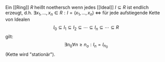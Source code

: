 Ein [[Ring]] $R$ heißt noethersch wenn jedes [[Ideal]] $I \subseteq R$ ist endlich erzeugt, d.h. $\exists x_1, ..., x_n \in R: I = (x_1, ..., x_n)$
$\iff$ für jede aufstiegende Kette von Idealen
$$I_0 \subseteq I_1 \subseteq I_2 \subseteq \cdots \subseteq I_n \subseteq \cdots \subseteq R$$
gilt: $$\exists n_0 \forall n \geq n_o : I_n = I_{n_0}$$
(Kette wird "stationär").